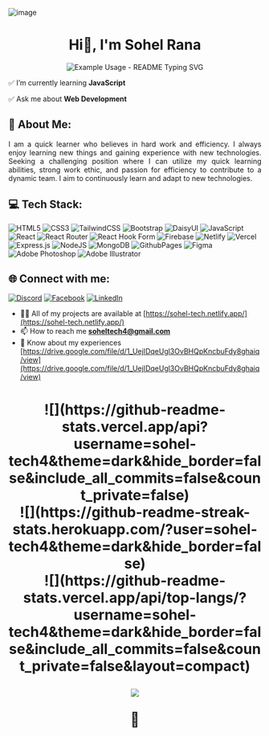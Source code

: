 ![image](https://github.com/sohel-tech4/sohel-tech4/assets/161211991/ebe5af4c-1b65-4753-a1f3-7b86cfd42b41)<h1 align="center">Hi👋, I'm Sohel Rana</h1>
<p align="center">
  <img src="https://readme-typing-svg.demolab.com/?lines=MERN+Stack+Developer;React+Developer;Full+Stack+Developer;Frontend+Developer&font=Fira%20Code&center=true&width=380&height=50&duration=4000&pause=1000" alt="Example Usage - README Typing SVG"> 
</p> 

✅ I’m currently learning **JavaScript**

✅ Ask me about **Web Development**

<h2 align="left"> 🚀 About Me:</h2>

<p align="justify">I am a quick learner who believes in hard work and efficiency. I always enjoy learning new things and gaining experience with new technologies. Seeking a challenging position where I can utilize my quick learning abilities, strong work ethic, and passion for efficiency to contribute to a dynamic team. I aim to continuously learn and adapt to new technologies.</p>

<h2 align="left"> 💻 Tech Stack:</h2>




![HTML5](https://img.shields.io/badge/html5-%23E34F26.svg?style=for-the-badge&logo=html5&logoColor=white) ![CSS3](https://img.shields.io/badge/css3-%231572B6.svg?style=for-the-badge&logo=css3&logoColor=white) ![TailwindCSS](https://img.shields.io/badge/tailwindcss-%2338B2AC.svg?style=for-the-badge&logo=tailwind-css&logoColor=white) ![Bootstrap](https://img.shields.io/badge/bootstrap-%238511FA.svg?style=for-the-badge&logo=bootstrap&logoColor=white) ![DaisyUI](https://img.shields.io/badge/daisyui-5A0EF8?style=for-the-badge&logo=daisyui&logoColor=white) ![JavaScript](https://img.shields.io/badge/javascript-%23323330.svg?style=for-the-badge&logo=javascript&logoColor=%23F7DF1E) ![React](https://img.shields.io/badge/react-%2320232a.svg?style=for-the-badge&logo=react&logoColor=%2361DAFB) ![React Router](https://img.shields.io/badge/React_Router-CA4245?style=for-the-badge&logo=react-router&logoColor=white)     ![React Hook Form](https://img.shields.io/badge/React%20Hook%20Form-%23EC5990.svg?style=for-the-badge&logo=reacthookform&logoColor=white) ![Firebase](https://img.shields.io/badge/firebase-%23039BE5.svg?style=for-the-badge&logo=firebase) ![Netlify](https://img.shields.io/badge/netlify-%23000000.svg?style=for-the-badge&logo=netlify&logoColor=#00C7B7) ![Vercel](https://img.shields.io/badge/vercel-%23000000.svg?style=for-the-badge&logo=vercel&logoColor=white) ![Express.js](https://img.shields.io/badge/express.js-%23404d59.svg?style=for-the-badge&logo=express&logoColor=%2361DAFB) ![NodeJS](https://img.shields.io/badge/node.js-6DA55F?style=for-the-badge&logo=node.js&logoColor=white) ![MongoDB](https://img.shields.io/badge/MongoDB-%234ea94b.svg?style=for-the-badge&logo=mongodb&logoColor=white) ![GithubPages](https://img.shields.io/badge/github%20pages-121013?style=for-the-badge&logo=github&logoColor=white) ![Figma](https://img.shields.io/badge/figma-%23F24E1E.svg?style=for-the-badge&logo=figma&logoColor=white) ![Adobe Photoshop](https://img.shields.io/badge/adobe%20photoshop-%2331A8FF.svg?style=for-the-badge&logo=adobe%20photoshop&logoColor=white) ![Adobe Illustrator](https://img.shields.io/badge/adobe%20illustrator-%23FF9A00.svg?style=for-the-badge&logo=adobe%20illustrator&logoColor=white)

<h2 align="left"> 🌐 Connect with me:</h2>

[![Discord](https://img.shields.io/badge/Discord-%237289DA.svg?logo=discord&logoColor=white)](https://discord.gg/sohel696) [![Facebook](https://img.shields.io/badge/Facebook-%231877F2.svg?logo=Facebook&logoColor=white)](https://facebook.com/soheltech4) [![LinkedIn](https://img.shields.io/badge/LinkedIn-%230077B5.svg?logo=linkedin&logoColor=white)](https://linkedin.com/in/soheltech) 

- 👨‍💻 All of my projects are available at [https://sohel-tech.netlify.app/](https://sohel-tech.netlify.app/)
- 📫 How to reach me **soheltech4@gmail.com**
- 📄 Know about my experiences [https://drive.google.com/file/d/1_UejIDqeUgl3OvBHQpKncbuFdy8ghaiq/view](https://drive.google.com/file/d/1_UejIDqeUgl3OvBHQpKncbuFdy8ghaiq/view)


<h1 align="center">
![](https://github-readme-stats.vercel.app/api?username=sohel-tech4&theme=dark&hide_border=false&include_all_commits=false&count_private=false)<br/>
![](https://github-readme-streak-stats.herokuapp.com/?user=sohel-tech4&theme=dark&hide_border=false)<br/>
![](https://github-readme-stats.vercel.app/api/top-langs/?username=sohel-tech4&theme=dark&hide_border=false&include_all_commits=false&count_private=false&layout=compact)


![](https://quotes-github-readme.vercel.app/api?type=vetical&theme=radical)

🎯
</h1>



<!-- Proudly created with GPRM ( https://gprm.itsvg.in ) -->
